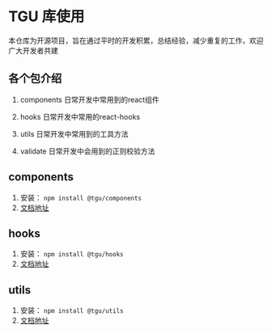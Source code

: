 # TGU 库使用

本仓库为开源项目，旨在通过平时的开发积累，总结经验，减少重复的工作，欢迎广大开发者共建

## 各个包介绍

1. components 日常开发中常用到的react组件

2. hooks 日常开发中常用的react-hooks

3. utils 日常开发中常用到的工具方法

4. validate 日常开发中会用到的正则校验方法


## components

1. 安装： <code>npm install @tgu/components</code>
2. [文档地址](./Component) 

## hooks

1. 安装： <code>npm install @tgu/hooks</code>
2. [文档地址](./Component) 

## utils

1. 安装： <code>npm install @tgu/utils</code>
2. [文档地址](./Component) 


